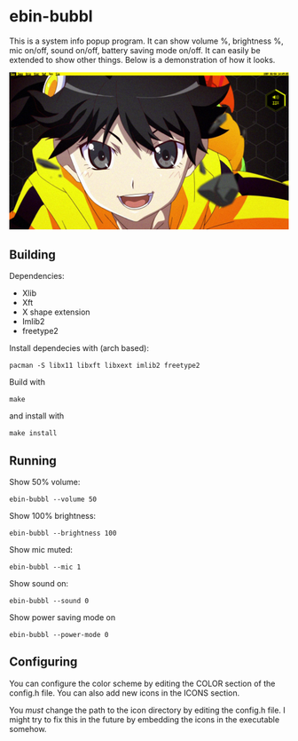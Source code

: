 # ebin-bubbl

This is a system info popup program. It can show volume %, brightness %,
mic on/off, sound on/off, battery saving mode on/off. It can easily be
extended to show other things. Below is a demonstration of how it looks.

![example of ebin-bubbl being used](./example.png)

## Building

Dependencies:
- Xlib
- Xft
- X shape extension
- Imlib2
- freetype2

Install dependecies with (arch based):

    pacman -S libx11 libxft libxext imlib2 freetype2


Build with

    make

and install with

    make install


## Running

Show 50% volume:

    ebin-bubbl --volume 50

Show 100% brightness:

    ebin-bubbl --brightness 100

Show mic muted:

    ebin-bubbl --mic 1

Show sound on:

    ebin-bubbl --sound 0

Show power saving mode on

    ebin-bubbl --power-mode 0

## Configuring

You can configure the color scheme by editing the COLOR section of the config.h
file. You can also add new icons in the ICONS section.

You *must* change the path to the icon directory by editing the config.h file.
I might try to fix this in the future by embedding the icons in the executable
somehow.
